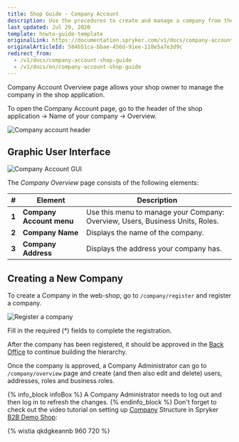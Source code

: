 ```yaml
---
title: Shop Guide - Company Account
description: Use the procedures to create and manage a company from the company account in the storefront.
last_updated: Jul 29, 2020
template: howto-guide-template
originalLink: https://documentation.spryker.com/v1/docs/company-account-shop-guide
originalArticleId: 584b51ca-bbae-456d-91ee-118e5a7e3d9c
redirect_from:
  - /v1/docs/company-account-shop-guide
  - /v1/docs/en/company-account-shop-guide
---
```




Company Account Overview page allows your shop owner to manage the company in the shop application.

To open the Company Account page, go to the header of the shop application → Name of your company → Overview.

![Company account header](https://spryker.s3.eu-central-1.amazonaws.com/docs/User+Guides/Shop+User+Guides/Company+Account/company-account-header.png)


## Graphic User Interface

![Company Account GUI](https://spryker.s3.eu-central-1.amazonaws.com/docs/User+Guides/Shop+User+Guides/Company+Account/company-account-gui.png)

The *Company Overview* page consists of the following elements:

| # | Element | Description |
|---|---|---|
|  **1** |  **Company Account menu** | Use this menu to manage your Company: Overview, Users, Business Units, Roles. |
|  **2** |  **Company Name** | Displays the name of the company. |
|  **3** |  **Company Address** | Displays the address your company has. |

## Creating a New Company

To create a Company in the web-shop, go to `/company/register` and register a company.

![Register a company](https://spryker.s3.eu-central-1.amazonaws.com/docs/User+Guides/Shop+User+Guides/Company+Account/register-company.png)

Fill in the required (*) fields to complete the registration.

After the company has been registered, it should be approved in the [Back Office](/docs/scos/user/back-office-user-guides/customer/company-account/managing-companies.html#approving-and-activating-a-company) to continue building the hierarchy.

Once the company is approved, a Company Administrator can go to `/company/overview` page and create (and then also edit and delete) users, addresses, roles and business roles.

{% info_block infoBox %}
A Company Administrator needs to log out and then log in to refresh the changes.
{% endinfo_block %}
Don't forget to check out the video tutorial on setting up [Company](/docs/scos/user/features/company-account-feature-overview/company-accounts-overview.html) Structure in Spryker [B2B Demo Shop](/docs/scos/user/intro-to-spryker/b2b-suite.html):

{% wistia qkdgkeannb 960 720 %}
<!-- Last review date: Mar 18, 2019 -->
